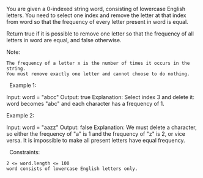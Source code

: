You are given a 0-indexed string word, consisting of lowercase English letters. You need to select one index and remove the letter at that index from word so that the frequency of every letter present in word is equal.

Return true if it is possible to remove one letter so that the frequency of all letters in word are equal, and false otherwise.

Note:


	The frequency of a letter x is the number of times it occurs in the string.
	You must remove exactly one letter and cannot choose to do nothing.


 
Example 1:

Input: word = "abcc"
Output: true
Explanation: Select index 3 and delete it: word becomes "abc" and each character has a frequency of 1.


Example 2:

Input: word = "aazz"
Output: false
Explanation: We must delete a character, so either the frequency of "a" is 1 and the frequency of "z" is 2, or vice versa. It is impossible to make all present letters have equal frequency.


 
Constraints:


	2 <= word.length <= 100
	word consists of lowercase English letters only.

